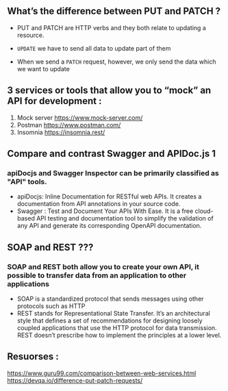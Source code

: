 ## What’s the difference between PUT and PATCH ?

+ PUT and PATCH are HTTP verbs and they both relate to updating a resource.

+ ``UPDATE`` we have to send all data to update part of them 
+ When we send a ``PATCH`` request, however, we only send the data which we want to update 


## 3 services or tools that allow you to “mock” an API for development : 

1. Mock server https://www.mock-server.com/
2. Postman https://www.postman.com/
3. Insomnia https://insomnia.rest/


## Compare and contrast Swagger and APIDoc.js 1

### apiDocjs and Swagger Inspector can be primarily classified as "API" tools.
+ apiDocjs: Inline Documentation for RESTful web APIs. It creates a documentation from API annotations in your source code.
+ Swagger : Test and Document Your APIs With Ease. It is a free cloud-based API testing and documentation tool to simplify the validation of any API and generate its corresponding OpenAPI documentation.


## SOAP and REST ???
### SOAP and REST both allow you to create your own API, it possible to transfer data from an application to other applications
+ SOAP is a standardized protocol that sends messages using other protocols such as HTTP
+ REST stands for Representational State Transfer. It’s an architectural style that defines a set of recommendations for designing loosely coupled applications that use the HTTP protocol for data transmission. REST doesn’t prescribe how to implement the principles at a lower level.














## Resuorses : 
https://www.guru99.com/comparison-between-web-services.html
https://devqa.io/difference-put-patch-requests/ 
